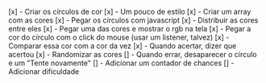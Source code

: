 [x] - Criar os círculos de cor
[x] - Um pouco de estilo
[x] - Criar um array com as cores
[x] - Pegar os círculos com javascript
[x] - Distribuir as cores entre eles
[x] - Pegar uma das cores e mostrar o rgb na tela
[x] - Pegar a cor do círculo com o click do mouse (usar um listener, talvez)
[x] - Comparar essa cor com a cor da vez
[x] - Quando acertar, dizer que acertou
[x] - Randomizar as cores
[] - Quando errar, desaparecer o círculo e um "Tente novamente"
[] - Adicionar um contador de chances
[] - Adicionar dificuldade